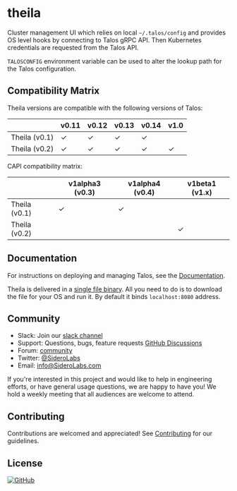 # theila

Cluster management UI which relies on local `~/.talos/config` and provides OS level hooks
by connecting to Talos gRPC API.
Then Kubernetes credentials are requested from the Talos API.

`TALOSCONFIG` environment variable can be used to alter the lookup path for the Talos configuration.

## Compatibility Matrix

Theila versions are compatible with the following versions of Talos:

|               | v0.11 | v0.12  | v0.13 | v0.14 | v1.0  |
| ------------- | ----- | ------ | ----- | ----- | ----- |
| Theila (v0.1) | ✓     | ✓      | ✓     | ✓     |       |
| Theila (v0.2) | ✓     | ✓      | ✓     | ✓     | ✓     |

CAPI compatibility matrix:

|               | v1alpha3 (v0.3) | v1alpha4 (v0.4) | v1beta1 (v1.x) |
| ------------- | --------------- | --------------- | -------------- |
| Theila (v0.1) | ✓               | ✓               |                |
| Theila (v0.2) |                 |                 | ✓              |

## Documentation

For instructions on deploying and managing Talos, see the [Documentation](https://www.talos.dev/docs/latest/).

Theila is delivered in a [single file binary](https://github.com/talos-systems/theila/releases/latest).
All you need to do is to download the file for your OS and run it.
By default it binds `localhost:8080` address.

## Community

- Slack: Join our [slack channel](https://slack.dev.talos-systems.io)
- Support: Questions, bugs, feature requests [GitHub Discussions](https://github.com/siderolabs/talos/discussions)
- Forum: [community](https://groups.google.com/a/talos-systems.com/forum/#!forum/community)
- Twitter: [@SideroLabs](https://twitter.com/SideroLabs)
- Email: [info@SideroLabs.com](mailto:info@SideroLabs.com)

If you're interested in this project and would like to help in engineering efforts, or have general usage questions, we are happy to have you!
We hold a weekly meeting that all audiences are welcome to attend.

## Contributing

Contributions are welcomed and appreciated!
See [Contributing](CONTRIBUTING.md) for our guidelines.

## License

<a href="https://github.com/talos-systems/talos/blob/master/LICENSE">
  <img alt="GitHub" src="https://img.shields.io/github/license/talos-systems/talos?style=flat-square">
</a>
